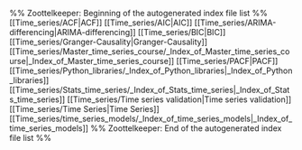 %% Zoottelkeeper: Beginning of the autogenerated index file list  %%
 [[Time_series/ACF|ACF]]
 [[Time_series/AIC|AIC]]
 [[Time_series/ARIMA-differencing|ARIMA-differencing]]
 [[Time_series/BIC|BIC]]
 [[Time_series/Granger-Causality|Granger-Causality]]
 [[Time_series/Master_time_series_course/_Index_of_Master_time_series_course|_Index_of_Master_time_series_course]]
 [[Time_series/PACF|PACF]]
 [[Time_series/Python_libraries/_Index_of_Python_libraries|_Index_of_Python_libraries]]
 [[Time_series/Stats_time_series/_Index_of_Stats_time_series|_Index_of_Stats_time_series]]
 [[Time_series/Time series validation|Time series validation]]
 [[Time_series/Time Series|Time Series]]
 [[Time_series/time_series_models/_Index_of_time_series_models|_Index_of_time_series_models]]
%% Zoottelkeeper: End of the autogenerated index file list  %%
